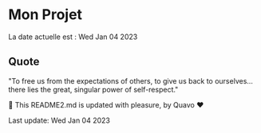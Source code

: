 # Mon Projet

La date actuelle est : Wed Jan 04 2023

## Quote

"To free us from the expectations of others, to give us back to ourselves... there lies the great, singular power of self-respect."

🤖 This README2.md is updated with pleasure, by Quavo ❤️

Last update: Wed Jan 04 2023